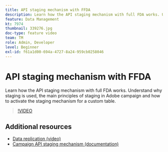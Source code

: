 ```yaml
---
title: API staging mechanism with FFDA
description: Learn how the API staging mechanism with full FDA works. Understand why staging is used, the main principles of staging in Adobe campaign and how to activate the staging mechanism for a custom table.
feature: Data Management
kt: 7974
thumbnail: 339276.jpg
doc-type: feature video
team: TM
role: Admin, Developer
level: Beginner
exl-id: f61a1d00-694a-4727-8a24-959cb0258046
---
```

# API staging mechanism with FFDA

Learn how the API staging mechanism with full FDA works. Understand why staging is used, the main principles of staging in Adobe campaign and how to activate the staging mechanism for a custom table.

>[!VIDEO](https://video.tv.adobe.com/v/339276?quality=12)

## Additional resources

* [Data replication (video)](/help/data-management/data-replication.md)
* [Campaign API staging mechanism (documentation)](https://experienceleague.adobe.com/docs/campaign/campaign-v8/architecture/api/staging.html?lang=en)

